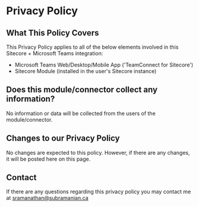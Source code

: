# Privacy Policy
## What This Policy Covers
This Privacy Policy applies to all of the below elements involved in this Sitecore + Microsoft Teams integration:

*   Microsoft Teams Web/Desktop/Mobile App ('TeamConnect for Sitecore')
*   Sitecore Module (installed in the user's Sitecore instance)

## Does this module/connector collect any information?
No information or data will be collected from the users of the module/connector.

## Changes to our Privacy Policy
No changes are expected to this policy. However, if there are any changes, it will be posted here on this page.

## Contact
If there are any questions regarding this privacy policy you may contact me at [sramanathan@subramanian.ca](mailto:sramanathan@subramanian.ca)
